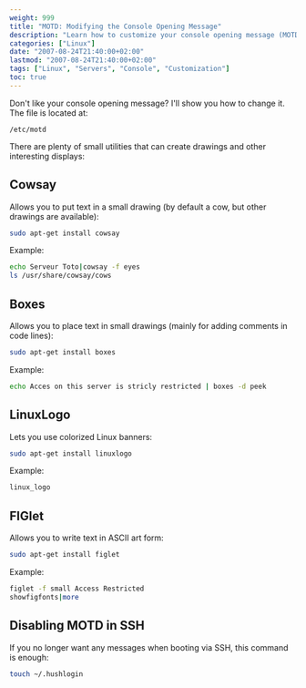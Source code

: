 ```yaml
---
weight: 999
title: "MOTD: Modifying the Console Opening Message"
description: "Learn how to customize your console opening message (MOTD) using various utilities like cowsay, boxes, linuxlogo, and figlet."
categories: ["Linux"]
date: "2007-08-24T21:40:00+02:00"
lastmod: "2007-08-24T21:40:00+02:00"
tags: ["Linux", "Servers", "Console", "Customization"]
toc: true
---
```


Don't like your console opening message? I'll show you how to change it. The file is located at:

`/etc/motd`

There are plenty of small utilities that can create drawings and other interesting displays:

## Cowsay

Allows you to put text in a small drawing (by default a cow, but other drawings are available):

```bash
sudo apt-get install cowsay
```

Example:

```bash
echo Serveur Toto|cowsay -f eyes
ls /usr/share/cowsay/cows
```

## Boxes

Allows you to place text in small drawings (mainly for adding comments in code lines):

```bash
sudo apt-get install boxes
```

Example:

```bash
echo Acces on this server is stricly restricted | boxes -d peek
```

## LinuxLogo

Lets you use colorized Linux banners:

```bash
sudo apt-get install linuxlogo
```

Example:

```bash
linux_logo
```

## FIGlet

Allows you to write text in ASCII art form:

```bash
sudo apt-get install figlet
```

Example:

```bash
figlet -f small Access Restricted
showfigfonts|more
```

## Disabling MOTD in SSH

If you no longer want any messages when booting via SSH, this command is enough:

```bash
touch ~/.hushlogin
```
